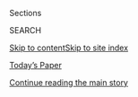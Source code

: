 <div id="app">

<div>

<div class="NYTAppHideMasthead css-1r6wvpq e1suatyy0">

<div class="section css-ui9rw0 e1suatyy2">

<div class="css-eph4ug er09x8g0">

<div class="css-6n7j50">

</div>

<span class="css-1dv1kvn">Sections</span>

<div class="css-10488qs">

<span class="css-1dv1kvn">SEARCH</span>

</div>

[Skip to content](#site-content)[Skip to site
index](#site-index)

</div>

<div class="css-10698na e1huz5gh0">

</div>

</div>

<div id="masthead-bar-one" class="section hasLinks css-15hmgas e1csuq9d3">

<div class="css-uqyvli e1csuq9d0">

</div>

<div class="css-1uqjmks e1csuq9d1">

</div>

<div class="css-9e9ivx">

[](https://myaccount.nytimes.com/auth/login?response_type=cookie&client_id=vi)

</div>

<div class="css-1bvtpon e1csuq9d2">

[Today’s Paper](https://www.nytimes.com/section/todayspaper)

</div>

</div>

</div>

</div>

<div data-aria-hidden="false">

<div id="site-content" data-role="main">

<div id="top-wrapper" class="css-15p45cc eaca97t0" type="top">

<div id="top-slug" class="css-19x0jxb eaca97t1" hidden="">

Advertisement

</div>

[Continue reading the main
story](#after-top)

<div class="ad top-wrapper" style="text-align:center;height:100%;display:block;min-height:90px">

<div id="top" class="place-ad" data-position="top" data-size-key="top">

</div>

</div>

<div id="after-top">

</div>

</div>

<div id="byline" class="section css-15h4p1b e9abtgs0">

<div class="css-1j21atc e1svk9qx1">

<div class="css-nfcc9b e1svk9qx3">

<div class="css-cnx41t">

![Portrait of Annie
Daniel](https://static01.nyt.com/images/2019/12/13/reader-center/author-annie-daniel/author-annie-daniel-thumbLarge.png)

</div>

<div class="css-vl9dhg e1svk9qx5">

<div class="css-1nrhkj6 e1svk9qx6">

# Annie Daniel

</div>

## <span>Recent and archived work by Annie Daniel for The New York Times</span>

</div>

</div>

</div>

<div>

<div id="mid1-wrapper" class="css-1mn4oms eaca97t0" type="rank">

<div id="mid1-slug" class="css-1tag3rd eaca97t1">

Advertisement

</div>

[Continue reading the main
story](#after-mid1)

<div id="mid1" class="ad mid1-wrapper" style="text-align:center;height:100%;display:block">

</div>

<div id="after-mid1">

</div>

</div>

</div>

<div class="css-185go5a e1o5byef0">

<div class="css-15cbhtu">

  - [Latest](#stream-panel)
  - <span class="css-6n7j50">Search</span>
    <div class="control">
    <div class="label-container css-1dv1kvn">
    Search
    </div>
    <div class="css-wm4t3d">
    **<span id="clear-search-input" class="css-1dv1kvn">Clear this text
    input</span>
    </div>
    </div>
    <span class="css-1iovbfw"></span>

<div id="stream-panel" class="section css-8msx5b e1jz0cab1">

<div class="css-13mho3u">

1.  
    
    <div class="css-1cp3ece">
    
    <div class="css-1l4spti">
    
    [](/es/2020/05/26/espanol/mundo/100000-victimas-covid-estados-unidos.html)
    
    <div class="css-79elbk">
    
    ![](https://static01.nyt.com/images/2020/05/23/arts/us-obits-social/us-obits-social-thumbWide-v5.jpg?quality=75&auto=webp&disable=upscale)
    
    </div>
    
    ## Una pérdida incalculable
    
    Estados Unidos alcanza en mayo un hito nefasto en el brote de
    coronavirus. Cada nombre representa una de las 100.000 vidas que se
    han perdido. Pero un recuento se queda corto. Estos recuerdos,
    reunidos de obituarios y esquelas de todo el país, nos ayudan a
    estimar lo que se ha perdido.
    
    <div class="css-1nqbnmb ea5icrr0">
    
    By <span class="css-1n7hynb">Dan Barry, Larry Buchanan, Clinton
    Cargill, Annie Daniel, Alain Delaquérière, Lazaro Gamio, Gabriel
    Gianordoli, Richard Harris, Barbara Harvey, John Haskins, Jon Huang,
    Simone Landon, Juliette Love, Grace Maalouf, Alex Matthews, Farah
    Mohamed, Steven Moity, Destinée-Charisse Royal, Matt Ruby
    <span>and</span> Eden Weingart</span>
    
    </div>
    
    <div class="css-185051n">
    
    [Read in
    English](https://www.nytimes.com/interactive/2020/05/24/us/us-coronavirus-deaths-100000.html "Read in English")
    
    </div>
    
    </div>
    
    <div class="css-1lc2l26 e1xfvim33">
    
    </div>
    
    </div>

2.  
    
    <div class="css-1cp3ece">
    
    <div class="css-1l4spti">
    
    [](/interactive/2020/05/24/us/us-coronavirus-deaths-100000.html)
    
    <div class="css-79elbk">
    
    ![](https://static01.nyt.com/images/2020/05/23/arts/us-obits-social/us-obits-social-thumbWide-v5.jpg?quality=75&auto=webp&disable=upscale)
    
    </div>
    
    ## Remembering the 100,000 Lives Lost to Coronavirus in America
    
    As the U.S. reached a grim milestone in the outbreak, The New York
    Times gathered names of the dead and memories of their lives from
    obituaries across the country.
    
    <div class="css-1nqbnmb ea5icrr0">
    
    By <span class="css-1n7hynb">Dan Barry, Larry Buchanan, Clinton
    Cargill, Annie Daniel, Alain Delaquérière, Lazaro Gamio, Gabriel
    Gianordoli, Richard Harris, Barbara Harvey, John Haskins, Jon Huang,
    Simone Landon, Juliette Love, Grace Maalouf, Alex Matthews, Farah
    Mohamed, Steven Moity, Destinée-Charisse Royal, Matt Ruby
    <span>and</span> Eden
    Weingart</span>
    
    </div>
    
    </div>
    
    <div class="css-1lc2l26 e1xfvim33">
    
    </div>
    
    </div>

3.  
    
    <div class="css-1cp3ece">
    
    <div class="css-1l4spti">
    
    [](/2020/03/11/climate/government-land-eviction-floods.html)
    
    <div class="css-79elbk">
    
    ![](https://static01.nyt.com/images/2020/03/04/climate/00CLI-TAKELAND1/00CLI-TAKELAND1-thumbWide.jpg?quality=75&auto=webp&disable=upscale)
    
    </div>
    
    ## Trump Administration Presses Cities to Evict Homeowners From Flood Zones
    
    The Trump administration is starting to insist that towns use
    eminent domain laws to force homeowners off flood-prone land.
    Notices are already going out. 
    
    <div class="css-1nqbnmb ea5icrr0">
    
    By <span class="css-1n7hynb">Christopher
    Flavelle</span>
    
    </div>
    
    </div>
    
    <div class="css-1lc2l26 e1xfvim33">
    
    </div>
    
    </div>

4.  
    
    <div class="css-1cp3ece">
    
    <div class="css-1l4spti">
    
    [](/interactive/2020/03/03/us/elections/results-super-tuesday-primary-election.html)
    
    <div class="css-79elbk">
    
    ![](https://static01.nyt.com/images/2020/03/03/us/supertuesdaypromo-results/supertuesdaypromo-results-thumbWide.png?quality=75&auto=webp&disable=upscale)
    
    </div>
    
    ## Super Tuesday: Live Primary Election Results
    
    Get the latest primary election results from California, Texas and
    12 other states on March
    3.
    
    <div class="css-1nqbnmb ea5icrr0">
    
    </div>
    
    </div>
    
    <div class="css-1lc2l26 e1xfvim33">
    
    </div>
    
    </div>

5.  
    
    <div class="css-1cp3ece">
    
    <div class="css-1l4spti">
    
    [](/2019/11/28/us/politics/donald-trump-jr-book.html)
    
    <div class="css-79elbk">
    
    ![](https://static01.nyt.com/images/2019/11/27/multimedia/27donaldjr-2/27donaldjr-2-thumbWide.jpg?quality=75&auto=webp&disable=upscale)
    
    </div>
    
    ## Donald Trump Jr., Debut Author, Sees Sales Bolstered by G.O.P. Allies
    
    Orders from the Republican Party and other conservative groups
    helped push Mr. Trump’s best-selling book, records show.
    
    <div class="css-1nqbnmb ea5icrr0">
    
    By <span class="css-1n7hynb">Nicholas Confessore <span>and</span>
    Alexandra
    Alter</span>
    
    </div>
    
    </div>
    
    <div class="css-1lc2l26 e1xfvim33">
    
    </div>
    
    </div>

6.  
    
    <div class="css-1cp3ece">
    
    <div class="css-1l4spti">
    
    [](/2019/11/08/us/hospitals-lawsuits-medical-debt.html)
    
    <div class="css-79elbk">
    
    ![](https://static01.nyt.com/images/2019/11/03/us/politics/00hospitals/00hospitals-thumbWide.jpg?quality=75&auto=webp&disable=upscale)
    
    </div>
    
    ## With Medical Bills Skyrocketing, More Hospitals Are Suing for Payment
    
    As deductibles and co-pays grow, insured patients owe a larger share
    of their medical bills. More and more are being taken to court.
    
    <div class="css-1nqbnmb ea5icrr0">
    
    By <span class="css-1n7hynb">Sarah
    Kliff</span>
    
    </div>
    
    </div>
    
    <div class="css-1lc2l26 e1xfvim33">
    
    </div>
    
    </div>

7.  
    
    <div class="css-1cp3ece">
    
    <div class="css-1l4spti">
    
    [](/interactive/2019/10/31/us/politics/trump-impeachment-inquiry-house-vote.html)
    
    <div class="css-79elbk">
    
    ![](https://static01.nyt.com/images/2019/10/31/us/politics/trump-impeachment-inquiry-house-vote-1572536582141/trump-impeachment-inquiry-house-vote-1572536582141-thumbWide.jpg?quality=75&auto=webp&disable=upscale)
    
    </div>
    
    ## How Democrats and Republicans Voted on Trump Impeachment Rules
    
    See how each representative voted on the resolution to guide the
    impeachment inquiry into President Donald J. Trump.
    
    <div class="css-1nqbnmb ea5icrr0">
    
    By <span class="css-1n7hynb">Weiyi Cai, Annie Daniel, Jasmine C.
    Lee, Denise Lu, Blacki Migliozzi, Alicia Parlapiano <span>and</span>
    Jugal K.
    Patel</span>
    
    </div>
    
    </div>
    
    <div class="css-1lc2l26 e1xfvim33">
    
    </div>
    
    </div>

8.  
    
    <div class="css-1cp3ece">
    
    <div class="css-1l4spti">
    
    [](/interactive/2020/us/elections/democratic-polls.html)
    
    <div class="css-79elbk">
    
    ![](https://static01.nyt.com/images/2020/01/09/us/democratic-polls-promo-1560481207024/democratic-polls-promo-1560481207024-thumbWide-v30.png?quality=75&auto=webp&disable=upscale)
    
    </div>
    
    ## Which Democrats Are Leading the 2020 Presidential Race?
    
    There are two Democrats running for president. Here’s the latest
    data to track how the candidates are doing.
    
    <div class="css-1nqbnmb ea5icrr0">
    
    By <span class="css-1n7hynb">Jasmine C. Lee, Annie Daniel, Rebecca
    Lieberman, Blacki Migliozzi, Alexander Burns <span>and</span> Sarah
    Almukhtar</span>
    
    </div>
    
    </div>
    
    <div class="css-1lc2l26 e1xfvim33">
    
    </div>
    
    </div>

9.  
    
    <div class="css-1cp3ece">
    
    <div class="css-1l4spti">
    
    [](/interactive/2019/03/14/us/politics/senate-vote-trump-national-emergency.html)
    
    <div class="css-79elbk">
    
    ![](https://static01.nyt.com/images/2019/03/14/us/politics/senate-vote-trump-national-emergency-1552514933147/senate-vote-trump-national-emergency-1552514933147-thumbWide-v2.png?quality=75&auto=webp&disable=upscale)
    
    </div>
    
    ## How Every Senator Voted on Ending Trump’s National Emergency
    
    Twelve Republicans joined Democrats to block Trump’s emergency
    declaration.
    
    <div class="css-1nqbnmb ea5icrr0">
    
    By <span class="css-1n7hynb">Annie Daniel <span>and</span> Jasmine
    C.
    Lee</span>
    
    </div>
    
    </div>
    
    <div class="css-1lc2l26 e1xfvim33">
    
    </div>
    
    </div>

10. 
    
    <div class="css-1cp3ece">
    
    <div class="css-1l4spti">
    
    [](/interactive/2019/03/07/us/politics/house-anti-semitism-vote.html)
    
    <div class="css-79elbk">
    
    ![](https://static01.nyt.com/images/2019/03/07/us/politics/house-anti-semitism-vote-1551999261768/house-anti-semitism-vote-1551999261768-thumbWide.jpg?quality=75&auto=webp&disable=upscale)
    
    </div>
    
    ## How the House Voted on the Anti-Semitism and Bigotry Resolution
    
    See how each representative voted.
    
    <div class="css-1nqbnmb ea5icrr0">
    
    By <span class="css-1n7hynb">Annie Daniel</span>
    
    </div>
    
    </div>
    
    <div class="css-1lc2l26 e1xfvim33">
    
    </div>
    
    </div>

<div class="css-13mho3u">

<div class="css-1t62hi8">

<div class="css-1stvaey">

Show
More

<div>

<div style="border:0;clip:rect(0 0 0 0);height:1px;margin:-1px;overflow:hidden;white-space:nowrap;padding:0;width:1px;position:absolute" data-role="log" data-aria-live="assertive">

</div>

<div style="border:0;clip:rect(0 0 0 0);height:1px;margin:-1px;overflow:hidden;white-space:nowrap;padding:0;width:1px;position:absolute" data-role="log" data-aria-live="assertive">

</div>

<div style="border:0;clip:rect(0 0 0 0);height:1px;margin:-1px;overflow:hidden;white-space:nowrap;padding:0;width:1px;position:absolute" data-role="log" data-aria-live="polite">

</div>

<div style="border:0;clip:rect(0 0 0 0);height:1px;margin:-1px;overflow:hidden;white-space:nowrap;padding:0;width:1px;position:absolute" data-role="log" data-aria-live="polite">

</div>

</div>

</div>

</div>

</div>

</div>

<div class="css-g6hk37 supplemental">

<div id="mid2-wrapper" class="css-10wkyv7 eaca97t0" type="lede">

<div id="mid2-slug" class="css-1tag3rd eaca97t1">

Advertisement

</div>

[Continue reading the main
story](#after-mid2)

<div id="mid2" class="ad mid2-wrapper" style="text-align:center;height:100%;display:block;min-height:250px">

</div>

<div id="after-mid2">

</div>

</div>

</div>

</div>

</div>

</div>

</div>

</div>

## Site Index

<div>

</div>

## Site Information Navigation

  - [© <span>2020</span> <span>The New York Times
    Company</span>](https://help.nytimes.com/hc/en-us/articles/115014792127-Copyright-notice)

<!-- end list -->

  - [NYTCo](https://www.nytco.com/)
  - [Contact
    Us](https://help.nytimes.com/hc/en-us/articles/115015385887-Contact-Us)
  - [Work with us](https://www.nytco.com/careers/)
  - [Advertise](https://nytmediakit.com/)
  - [T Brand Studio](http://www.tbrandstudio.com/)
  - [Your Ad
    Choices](https://www.nytimes.com/privacy/cookie-policy#how-do-i-manage-trackers)
  - [Privacy](https://www.nytimes.com/privacy)
  - [Terms of
    Service](https://help.nytimes.com/hc/en-us/articles/115014893428-Terms-of-service)
  - [Terms of
    Sale](https://help.nytimes.com/hc/en-us/articles/115014893968-Terms-of-sale)
  - [Site
    Map](https://spiderbites.nytimes.com)
  - [Help](https://help.nytimes.com/hc/en-us)
  - [Subscriptions](https://www.nytimes.com/subscription?campaignId=37WXW)

</div>

</div>
